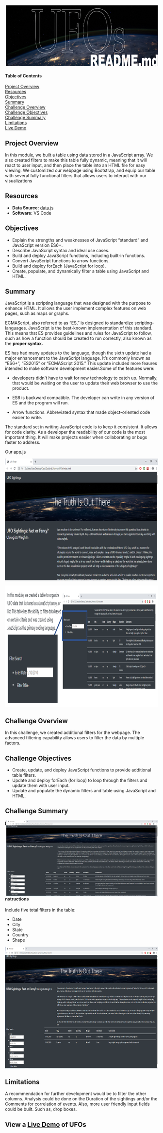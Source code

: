 <p align="center">
  <img width="900" height="200" src="/pics/header.png">
</p>  

#### Table of Contents

[Project Overview](#project-overview)  
[Resources](#resources)  
[Objectives](#objectives)  
[Summary](#summary)  
[Challenge Overview](#challenge-overview)  
[Challenge Objectives](#challenge-objectives)  
[Challenge Summary](#challenge-summary)  
[Limitations](#limitations)  
[Live Demo](https://shannon-goddard.github.io/Goddard_Shannon_UFOs/)


## Project Overview
In this module, we built a table using data stored in a JavaScript array. We also created filters to make this table fully dynamic, meaning that it will react to user input, and then place the table into an HTML file for easy viewing.
We customized our webpage using Bootstrap, and equip our table with several fully functional filters that allows users to interact with our visualizations  

## Resources  
- **Data Source:** [data.js](/static/js/data.js) 
- **Software:** VS Code

## Objectives  
- Explain the strengths and weaknesses of JavaScript “standard” and JavaScript version ES6+. 
- Describe JavaScript syntax and ideal use cases. 
- Build and deploy JavaScript functions, including built-in functions. 
- Convert JavaScript functions to arrow functions. 
- Build and deploy forEach (JavaScript for loop). 
- Create, populate, and dynamically filter a table using JavaScript and HTML.  

## Summary  
JavaScript is a scripting language that was designed with the purpose to enhance HTML. It allows the user implement complex features on web pages, such as maps or graphs. 

ECMAScript, also referred to as “ES,” is designed to standardize scripting-languages. JavaScript is the best-known implementation of this standard. This means that ES provides guidelines and rules for JavaScript to follow, such as how a function should be created to run correctly, also known as the **proper syntax.**  
  
ES has had many updates to the language, though the sixth update had a major enhancement to the JavaScript language. It’s commonly known as “ES6+”, “ES2015” or “ECMAScript 2015.” This update included more feaures intended to make software development easier.Some of the features were:  

- developers didn't have to wait for new technology to catch up. Normally, that would be waiting on the user to update their web browser to use the product.  

- ES6 is backward compatible. The developer can write in any version of ES and the program will run.

- Arrow functions. Abbreviated syntax that made object-oriented code easier to write.  
  
The standard set in writing JavaScript code is to keep it consistent. It allows for code clarity. As a developer the readability of our code is the most important thing. It will make projects easier when collaborating or bugs faster to address.

Our [app.js](/static/js/app.js)
<p align="center">
  <img width="900" height="400" src="/pics/webpage.png">
</p>
<p align="center">
  <img width="900" height="400" src="/pics/filter.png">
</p>  

## Challenge Overview
In this challenge, we created additional filters for the webpage. The advanced filtering capability allows users to filter the data by multiple factors.  

## Challenge Objectives  
- Create, update, and deploy JavaScript functions to provide additional table filters.
- Update and deploy forEach (for loop) to loop through the filters and update them with user input.
- Update and populate the dynamic filters and table using JavaScript and HTML.  

## Challenge Summary  
<img align="right" width="500" height="250" src="/pics/challenge1.png">

#### Instructions  
Include five total filters in the table:
- Date
- City
- State
- Country
- Shape  

<p align="center">
  <img width="900" height="400" src="/pics/challenge2.png">
</p>  

## Limitations  
A recommendation for further development would be to filter the other columns. Analysis could be done on the Duration of the sightings and/or the Comments for correlation of events. Also, more user friendly input fields could be built. Such as, drop boxes.  

## View a [Live Demo](https://shannon-goddard.github.io/Goddard_Shannon_UFOs/) of UFOs
